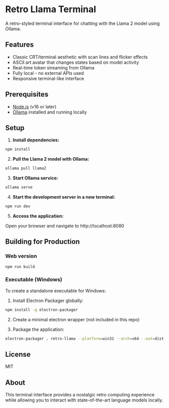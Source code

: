 
# Retro Llama Terminal

A retro-styled terminal interface for chatting with the Llama 2 model using Ollama.

## Features

- Classic CRT/terminal aesthetic with scan lines and flicker effects
- ASCII art avatar that changes states based on model activity
- Real-time token streaming from Ollama
- Fully local - no external APIs used
- Responsive terminal-like interface

## Prerequisites

- [Node.js](https://nodejs.org/) (v16 or later)
- [Ollama](https://ollama.ai/) installed and running locally

## Setup

1. **Install dependencies:**

```bash
npm install
```

2. **Pull the Llama 2 model with Ollama:**

```bash
ollama pull llama2
```

3. **Start Ollama service:**

```bash
ollama serve
```

4. **Start the development server in a new terminal:**

```bash
npm run dev
```

5. **Access the application:**

Open your browser and navigate to http://localhost:8080

## Building for Production

### Web version

```bash
npm run build
```

### Executable (Windows)

To create a standalone executable for Windows:

1. Install Electron Packager globally:

```bash
npm install -g electron-packager
```

2. Create a minimal electron wrapper (not included in this repo)

3. Package the application:

```bash
electron-packager . retro-llama --platform=win32 --arch=x64 --out=dist
```

## License

MIT

## About

This terminal interface provides a nostalgic retro computing experience while allowing you to interact with state-of-the-art language models locally.
